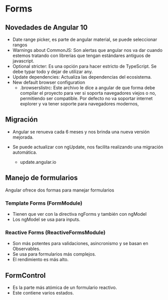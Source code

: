 # Forms

## Novedades de Angular 10

* Date range picker, es parte de angular material, se puede seleccionar rangos
* Warnings about CommonJS: Son alertas que angular nos va dar cuando estemos tratando con librerías que tengan estándares antiguos de javascript.
* Optional stricter: Es una opción para hacer estricto de TypeScript. Se debe typar todo y dejar de utilizar any.
* Update dependencies: Actualiza las dependencias del ecosistema.
* New default browser configuration
  * .browserslistrc: Este archivo le dice a angular de que forma debe compilar el proyecto para ver si soporta navegadores viejos o no, permitiendo ser compatible. Por defecto no va soportar internet explorer y va tener soporte para navegadores modernos,

## Migración

* Angular se renueva cada 6 meses y nos brinda una nueva versión mejorada.

* Se puede actualizar con ngUpdate, nos facilita realizando una migración automática.

  * update.angular.io


## Manejo de formularios

Angular ofrece dos formas para manejar formularios

### Template Forms  (FormModule)

* Tienen que ver con la directiva ngForms y también con ngModel
* Los ngModel se usa para inputs.

### Reactive Forms  (ReactiveFormsModule)

* Son más potentes para validaciones, asincronismo y se basan en Observables.
* Se usa para formularios más complejos.
* El rendimiento es más alto.

## FormControl 

* Es la parte más atómica de un formulario reactivo.
* Este contiene varios estados.

